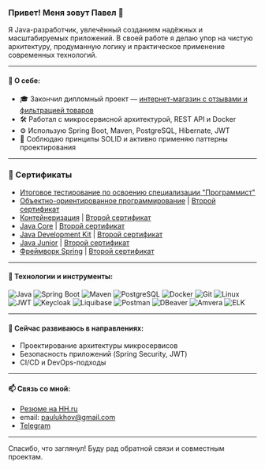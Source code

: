 ### Привет! Меня зовут Павел 👋

Я Java-разработчик, увлечённый созданием надёжных и масштабируемых приложений. В своей работе я делаю упор на чистую архитектуру, продуманную логику и практическое применение современных технологий.

---

#### 💼 О себе:
- 🎓 Закончил дипломный проект — [интернет-магазин с отзывами и фильтрацией товаров](https://github.com/PaulUkhov/DiplomicProject.git)
- 🛠️ Работал с микросервисной архитектурой, REST API и Docker
- ⚙️ Использую Spring Boot, Maven, PostgreSQL, Hibernate, JWT
- 📌 Соблюдаю принципы SOLID и активно применяю паттерны проектирования

---

### 📜 Сертификаты

- [Итоговое тестирование по освоению специализации "Программист"](https://gb.ru/certificates/2801037.pdf)
- [Объектно-ориентированное программирование](https://gb.ru/certificates/2788366) | [Второй сертификат](https://gb.ru/certificates/2788993)
- [Контейнеризация](https://gb.ru/certificates/2795227) | [Второй сертификат](https://gb.ru/certificates/2798996)
- [Java Core](https://gb.ru/certificates/2811214) | [Второй сертификат](https://gb.ru/certificates/2812131)
- [Java Development Kit](https://gb.ru/certificates/2814969) | [Второй сертификат](https://gb.ru/certificates/2829013.pdf)
- [Java Junior](https://gb.ru/certificates/2815693) | [Второй сертификат](https://gb.ru/certificates/2815931)
- [Фреймворк Spring](https://gb.ru/certificates/2825226) | [Второй сертификат](https://gb.ru/certificates/2826419)

---

#### 🧰 Технологии и инструменты:
![Java](https://img.shields.io/badge/-Java-000?logo=java)
![Spring Boot](https://img.shields.io/badge/-SpringBoot-000?logo=springboot)
![Maven](https://img.shields.io/badge/-Maven-000?logo=apachemaven)
![PostgreSQL](https://img.shields.io/badge/-PostgreSQL-000?logo=postgresql)
![Docker](https://img.shields.io/badge/-Docker-000?logo=docker)
![Git](https://img.shields.io/badge/-Git-000?logo=git)
![Linux](https://img.shields.io/badge/-Linux-000?logo=linux)
![JWT](https://img.shields.io/badge/-JWT-000?logo=jsonwebtokens)
![Keycloak](https://img.shields.io/badge/-Keycloak-000?logo=keycloak)
![Liquibase](https://img.shields.io/badge/-Liquibase-000?logo=liquibase)
![Postman](https://img.shields.io/badge/-Postman-000?logo=postman)
![DBeaver](https://img.shields.io/badge/-DBeaver-000?logo=dbeaver)
![Amvera](https://img.shields.io/badge/-Amvera-000?logo=)
![ELK](https://img.shields.io/badge/-ELK_Stack-000?logo=elasticstack)

---

#### 🧭 Сейчас развиваюсь в направлениях:
- Проектирование архитектуры микросервисов
- Безопасность приложений (Spring Security, JWT)
- CI/CD и DevOps-подходы

---

#### 📫 Связь со мной:
- [Резюме на HH.ru](https://spb.hh.ru/applicant/resumes)
- email: paulukhov@gmail.com
- [Telegram](https://t.me/WispoCazo)


---

Спасибо, что заглянул! Буду рад обратной связи и совместным проектам.


<!--
**PaulUkhov/PaulUkhov** is a ✨ _special_ ✨ repository because its `README.md` (this file) appears on your GitHub profile.

Here are some ideas to get you started:

- 🔭 I’m currently working on ...
- 🌱 I’m currently learning ...
- 👯 I’m looking to collaborate on ...
- 🤔 I’m looking for help with ...
- 💬 Ask me about ...
- 📫 How to reach me: ...
- 😄 Pronouns: ...
- ⚡ Fun fact: ...
-->
